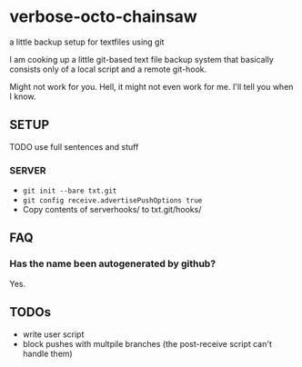 # verbose-octo-chainsaw
a little backup setup for textfiles using git

I am cooking up a little git-based text file backup system that basically consists only of a local script and a remote git-hook.

Might not work for you. Hell, it might not even work for me. I'll tell you when I know.

## SETUP

TODO use full sentences and stuff

### SERVER
- `git init --bare txt.git`
- `git config receive.advertisePushOptions true`
- Copy contents of serverhooks/ to txt.git/hooks/

## FAQ
### Has the name been autogenerated by github?
Yes.

## TODOs
- write user script
- block pushes with multpile branches (the post-receive script can't handle them)
